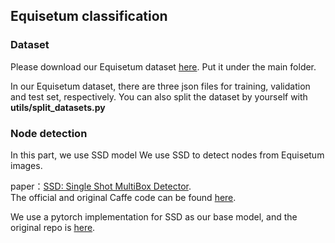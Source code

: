 ## Equisetum classification

### Dataset
Please download our Equisetum dataset [here](). Put it under the main folder.

In our Equisetum dataset, there are three json files for training, validation and test set, respectively. You can also split the dataset by yourself with **utils/split_datasets.py**

### Node detection
In this part, we use 
SSD model
We use SSD to detect nodes from Equisetum images.

paper：[SSD: Single Shot MultiBox Detector](https://arxiv.org/pdf/1512.02325.pdf).  
The official and original Caffe code can be found [here](https://github.com/weiliu89/caffe/tree/ssd).

We use a pytorch implementation for SSD as our base model, and the original repo is [here](https://github.com/amdegroot/ssd.pytorch).

### 